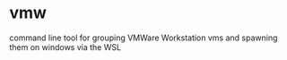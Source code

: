 # vmw
command line tool for grouping VMWare Workstation vms and spawning them on windows via the WSL
